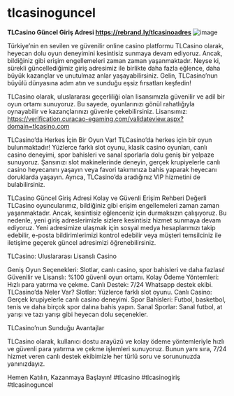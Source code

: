 # tlcasinoguncel

**TLCasino Güncel Giriş Adresi https://rebrand.ly/tlcasinoadres**
![image](https://github.com/user-attachments/assets/955c079b-e3d7-4782-b2a8-62894010e3d3)

Türkiye’nin en sevilen ve güvenilir online casino platformu TLCasino olarak, heyecan dolu oyun deneyimini kesintisiz sunmaya devam ediyoruz. Ancak, bildiğiniz gibi erişim engellemeleri zaman zaman yaşanmaktadır. Neyse ki, sürekli güncellediğimiz giriş adresimiz ile birlikte daha fazla eğlence, daha büyük kazançlar ve unutulmaz anlar yaşayabilirsiniz. Gelin, TLCasino’nun büyülü dünyasına adım atın ve sunduğu eşsiz fırsatları keşfedin!

TLCasino olarak, uluslararası geçerliliği olan lisansımızla güvenilir ve adil bir oyun ortamı sunuyoruz. Bu sayede, oyunlarınızı gönül rahatlığıyla oynayabilir ve kazançlarınızı güvenle çekebilirsiniz.
Lisansımız: https://verification.curacao-egaming.com/validateview.aspx?domain=tlcasino.com

TLCasino’da Herkes İçin Bir Oyun Var!
TLCasino’da herkes için bir oyun bulunmaktadır! Yüzlerce farklı slot oyunu, klasik casino oyunları, canlı casino deneyimi, spor bahisleri ve sanal sporlarla dolu geniş bir yelpaze sunuyoruz. Şansınızı slot makinelerinde deneyin, gerçek krupiyelerle canlı casino heyecanını yaşayın veya favori takımınıza bahis yaparak heyecanı doruklarda yaşayın. Ayrıca, TLCasino’da aradığınız VIP hizmetini de bulabilirsiniz.

TLCasino Güncel Giriş Adresi Kolay ve Güvenli Erişim Rehberi
Değerli TLCasino oyuncularımız, bildiğiniz gibi erişim engellemeleri zaman zaman yaşanmaktadır. Ancak, kesintisiz eğlenceniz için durmaksızın çalışıyoruz. Bu nedenle, yeni giriş adreslerimizle sizlere kesintisiz hizmet sunmaya devam ediyoruz. Yeni adresimize ulaşmak için sosyal medya hesaplarımızı takip edebilir, e-posta bildirimlerimizi kontrol edebilir veya müşteri temsilciniz ile iletişime geçerek güncel adresimizi öğrenebilirsiniz.

TLCasino: Uluslararası Lisanslı Casino

Geniş Oyun Seçenekleri: Slotlar, canlı casino, spor bahisleri ve daha fazlası!
Güvenilir ve Lisanslı: %100 güvenli oyun ortamı.
Kolay Ödeme Yöntemleri: Hızlı para yatırma ve çekme.
Canlı Destek: 7/24 Whatsapp destek ekibi.
TLCasino’da Neler Var?
Slotlar: Yüzlerce farklı slot oyunu.
Canlı Casino: Gerçek krupiyelerle canlı casino deneyimi.
Spor Bahisleri: Futbol, basketbol, tenis ve daha birçok spor dalına bahis yapın.
Sanal Sporlar: Sanal futbol, at yarışı ve tazı yarışı gibi heyecan dolu seçenekler.

TLCasino’nun Sunduğu Avantajlar

TLCasino olarak, kullanıcı dostu arayüzü ve kolay ödeme yöntemleriyle hızlı ve güvenli para yatırma ve çekme işlemleri sunuyoruz. Bunun yanı sıra, 7/24 hizmet veren canlı destek ekibimizle her türlü soru ve sorununuzda yanınızdayız.

Hemen Katılın, Kazanmaya Başlayın!
#tlcasino #tlcasinogiriş #tlcasinoguncel
